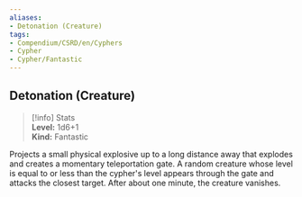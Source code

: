 ```yaml
---
aliases:
- Detonation (Creature)
tags:
- Compendium/CSRD/en/Cyphers
- Cypher
- Cypher/Fantastic
---
```


  
## Detonation (Creature)  
>[!info] Stats  
> **Level:** 1d6+1  
> **Kind:** Fantastic
  
Projects a small physical explosive up to a long distance away that explodes and creates a momentary teleportation gate. A random creature whose level is equal to or less than the cypher's level appears through the gate and attacks the closest target. After about one minute, the creature vanishes.